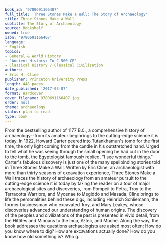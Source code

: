 ```yaml
---
book_id: '9780691166407'
full_title: 'Three Stones Make a Wall: The Story of Archaeology'
title: Three Stones Make a Wall
subtitle: The Story of Archaeology
source: Bookshelf
owned: true
isbn: '9780691166407'
language:
- English
topics:
- General & World History
- 'Ancient History: To C 500 CE'
- Classical History / Classical Civilisation
authors:
- Eric H. Cline
publisher: Princeton University Press
length: 448 pages
date_published: '2017-03-07'
format: Hardcover
cover_filename: 9780691166407.jpg
order: null
theme: archaeology
status: plan to read
type: book
---
```

From the bestselling author of 1177 B.C., a comprehensive history of archaeology--from its amateur beginnings to the cutting-edge science it is today.
In 1922, Howard Carter peered into Tutankhamun's tomb for the first time, the only light coming from the candle in his outstretched hand. Urged to tell what he was seeing through the small opening he had cut in the door to the tomb, the Egyptologist famously replied, "I see wonderful things." Carter's fabulous discovery is just one of the many spellbinding stories told in Three Stones Make a Wall.
Written by Eric Cline, an archaeologist with more than thirty seasons of excavation experience, Three Stones Make a Wall traces the history of archaeology from an amateur pursuit to the cutting-edge science it is today by taking the reader on a tour of major archaeological sites and discoveries, from Pompeii to Petra, Troy to the Terracotta Warriors, and Mycenae to Megiddo and Masada. Cline brings to life the personalities behind these digs, including Heinrich Schliemann, the former businessman who excavated Troy, and Mary Leakey, whose discoveries advanced our understanding of human origins. The discovery of the peoples and civilizations of the past is presented in vivid detail, from the Hittites and Minoans to the Inca, Aztec, and Moche. Along the way, the book addresses the questions archaeologists are asked most often: How do you know where to dig? How are excavations actually done? How do you know how old something is? Who g...
